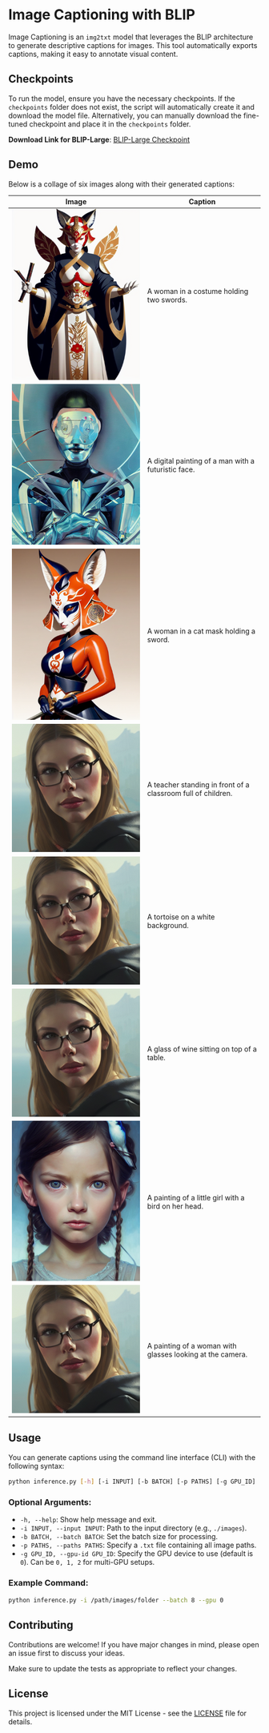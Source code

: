 # Image Captioning with BLIP

Image Captioning is an `img2txt` model that leverages the BLIP architecture to generate descriptive captions for images. This tool automatically exports captions, making it easy to annotate visual content.

## Checkpoints

To run the model, ensure you have the necessary checkpoints. If the `checkpoints` folder does not exist, the script will automatically create it and download the model file. Alternatively, you can manually download the fine-tuned checkpoint and place it in the `checkpoints` folder.

**Download Link for BLIP-Large**: [BLIP-Large Checkpoint](<https://storage.googleapis.com/sfr-vision-language-research/BLIP/models/model_large_caption.pth>)

## Demo

Below is a collage of six images along with their generated captions:

| Image | Caption |
|-------|---------|
| ![019.jpg](images/image_019.png) | A woman in a costume holding two swords. |
| ![056.jpg](images/image_056.png) | A digital painting of a man with a futuristic face. |
| ![010.jpg](images/image_010.png) | A woman in a cat mask holding a sword. |
| ![1008.jpg](images/image_065.png) | A teacher standing in front of a classroom full of children. |
| ![1011.jpg](images/image_065.png) | A tortoise on a white background. |
| ![1014.jpg](images/image_065.png) | A glass of wine sitting on top of a table. |
| ![064.jpg](images/image_064.png) | A painting of a little girl with a bird on her head. |
| ![065.jpg](images/image_065.png) | A painting of a woman with glasses looking at the camera. |

## Usage

You can generate captions using the command line interface (CLI) with the following syntax:

```bash
python inference.py [-h] [-i INPUT] [-b BATCH] [-p PATHS] [-g GPU_ID]
```

### Optional Arguments:
- `-h, --help`: Show help message and exit.
- `-i INPUT, --input INPUT`: Path to the input directory (e.g., `./images`).
- `-b BATCH, --batch BATCH`: Set the batch size for processing.
- `-p PATHS, --paths PATHS`: Specify a `.txt` file containing all image paths.
- `-g GPU_ID, --gpu-id GPU_ID`: Specify the GPU device to use (default is `0`). Can be `0, 1, 2` for multi-GPU setups.

### Example Command:
```bash
python inference.py -i /path/images/folder --batch 8 --gpu 0
```

## Contributing

Contributions are welcome! If you have major changes in mind, please open an issue first to discuss your ideas. 

Make sure to update the tests as appropriate to reflect your changes.

## License

This project is licensed under the MIT License - see the [LICENSE](LICENSE) file for details.

